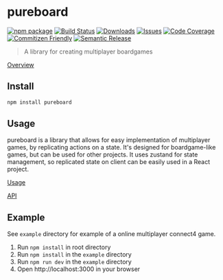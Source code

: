# pureboard

[![npm package][npm-img]][npm-url]
[![Build Status][build-img]][build-url]
[![Downloads][downloads-img]][downloads-url]
[![Issues][issues-img]][issues-url]
[![Code Coverage][codecov-img]][codecov-url]
[![Commitizen Friendly][commitizen-img]][commitizen-url]
[![Semantic Release][semantic-release-img]][semantic-release-url]

> A library for creating multiplayer boardgames

[Overview][overview-url]

## Install

```bash
npm install pureboard
```

## Usage

pureboard is a library that allows for easy implementation of multiplayer games, by replicating actions on a state. It's designed for boardgame-like games, but can be used for other projects. It uses zustand for state management, so replicated state on client can be easily used in a React project.

[Usage][usage-url]

[API][documentation-url]

## Example

See `example` directory for example of a online multiplayer connect4 game.

1. Run `npm install` in root directory
2. Run `npm install` in the `example` directory
3. Run `npm run dev` in the `example` directory
4. Open http://localhost:3000 in your browser

[build-img]: https://github.com/Kaosumaru/pureboard/actions/workflows/release.yml/badge.svg
[build-url]: https://github.com/Kaosumaru/pureboard/actions/workflows/release.yml
[downloads-img]: https://img.shields.io/npm/dt/pureboard
[downloads-url]: https://www.npmtrends.com/pureboard
[npm-img]: https://img.shields.io/npm/v/pureboard
[npm-url]: https://www.npmjs.com/package/pureboard
[issues-img]: https://img.shields.io/github/issues/Kaosumaru/pureboard
[issues-url]: https://github.com/Kaosumaru/pureboard/issues
[codecov-img]: https://codecov.io/gh/Kaosumaru/pureboard/branch/main/graph/badge.svg
[codecov-url]: https://codecov.io/gh/Kaosumaru/pureboard
[semantic-release-img]: https://img.shields.io/badge/%20%20%F0%9F%93%A6%F0%9F%9A%80-semantic--release-e10079.svg
[semantic-release-url]: https://github.com/semantic-release/semantic-release
[commitizen-img]: https://img.shields.io/badge/commitizen-friendly-brightgreen.svg
[commitizen-url]: http://commitizen.github.io/cz-cli/
[documentation-url]: https://kaosumaru.github.io/pureboard/
[overview-url]: https://kaosumaru.github.io/pureboard/documents/overview.html
[usage-url]: https://kaosumaru.github.io/pureboard/documents/usage.html
